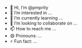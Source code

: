 - 👋 Hi, I’m @pmprity
- 👀 I’m interested in ...
- 🌱 I’m currently learning ...
- 💞️ I’m looking to collaborate on ...
- 📫 How to reach me ...
- 😄 Pronouns: ...
- ⚡ Fun fact: ...

<!---
pmprity/pmprity is a ✨ special ✨ repository because its `README.md` (this file) appears on your GitHub profile.
You can click the Preview link to take a look at your changes.
--->

